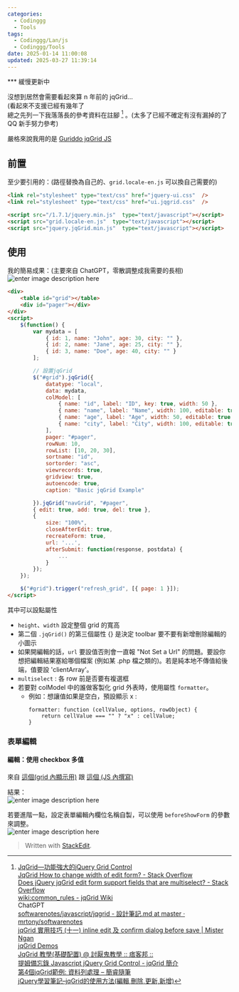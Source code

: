 ```yaml
---
categories:
  - Codinggg
  - Tools
tags:
  - Codinggg/Lan/js
  - Codinggg/Tools
date: 2025-01-14 11:00:08
updated: 2025-03-27 11:39:14
---
```

*** 緩慢更新中

沒想到居然會需要看起來算 n 年前的 jqGrid...  
(看起來不支援已經有幾年了  
總之先列一下我落落長的參考資料在註腳 [^1] 。(太多了已經不確定有沒有漏掉的了 QQ 新手努力參考)

嚴格來說我用的是 [Guriddo jqGrid JS](https://www.guriddo.net/documentation/guriddo/javascript/#system-requirements)

## 前置

至少要引用的：(路徑替換為自己的、`grid.locale-en.js` 可以換自己需要的)

``` html
<link rel="stylesheet" type="text/css" href="jquery-ui.css"  />
<link rel="stylesheet" type="text/css" href="ui.jqgrid.css"  />

<script src="/1.7.1/jquery.min.js"  type="text/javascript"></script>
<script src="grid.locale-en.js"  type="text/javascript"></script>
<script src="jquery.jqGrid.min.js"  type="text/javascript"></script>
```

## 使用

我的簡易成果：(主要來自 ChatGPT，零散調整成我需要的長相)  
![enter image description here](https://blogger.googleusercontent.com/img/a/AVvXsEjGvfk_Jp4hhz9DQLTMaoR_gP1mgLzG1dkFKpvj4c-OqU1p90otrPP5_t2xnms2sacOnfAkztOZ-N72YIAvXQqp1T2hmFgvQNI4-rjC1HcrOkuI23dG9_yXejyazKnEsMchP5YXnL68HcdrjHYwDVWgzm79B_xz9xIP2y9jza8ymQaz6nRh-11LxalfP-s=w640-h391)

``` html linenums="1"
<div>
    <table id="grid"></table>
    <div id="pager"></div>
</div>
<script>
    $(function() {
        var mydata = [
			{ id: 1, name: "John", age: 30, city: "" },
			{ id: 2, name: "Jane", age: 25, city: "" },
			{ id: 3, name: "Doe", age: 40, city: "" }
		];

        // 設置jqGrid
        $("#grid").jqGrid({
            datatype: "local",
            data: mydata,
            colModel: [
	            { name: "id", label: "ID", key: true, width: 50 },
				{ name: "name", label: "Name", width: 100, editable: true },
				{ name: "age", label: "Age", width: 50, editable: true },
				{ name: "city", label: "City", width: 100, editable: true }
			],
            pager: "#pager",
            rowNum: 10,
            rowList: [10, 20, 30],
            sortname: "id",
            sortorder: "asc",
            viewrecords: true,
            gridview: true,
            autoencode: true,
            caption: "Basic jqGrid Example"

        }).jqGrid("navGrid", "#pager", 
        { edit: true, add: true, del: true },
        {
            size: "100%",
            closeAfterEdit: true,
            recreateForm: true,
            url: '...',
            afterSubmit: function(response, postdata) {
                ...
            }
        });
    });

    $("#grid").trigger("refresh_grid", [{ page: 1 }]);
</script>
```

其中可以設點屬性  
- `height`、`width` 設定整個 grid 的寬高  
- 第二個 `.jqGrid()` 的第三個屬性 {} 是決定 toolbar 要不要有新增刪除編輯的小圖示  
- 如果開編輯的話，`url` 要設值否則會一直報 "Not Set a Url" 的問題。要設你想把編輯結果塞給哪個檔案 (例如某 .php 檔之類的)。若是純本地不傳值給後端，值要設 'clientArray'。  
- `multiselect` : 各 row 前是否要有複選框  
- 若要對 colModel 中的誰做客製化 grid 外表時，使用屬性 `formatter`。  
	- 例如：想讓值如果是空白，預設顯示 x :  
		``` js=
		formatter: function (cellValue, options, rowObject) {
		    return cellValue === "" ? "x" : cellValue;
		}
		```

### 表單編輯
#### 編輯：使用 checkbox 多值

來自 [這個(grid 內顯示用)](https://stackoverflow.com/a/21046993) 跟 [這個 (JS 內撰寫)](https://stackoverflow.com/a/27321972)

結果：  
![enter image description here](https://blogger.googleusercontent.com/img/a/AVvXsEh-T5aNPgQTRilKdyvUIXCRV6ORtnZonx5U02Bl73dl19ndMTrQv5_XXAP9HQf-pteFljrZFjBjaSD8b6RLFTunVsK_3_Gyeq8TAZZcbIByl9lCktWcz6x_uNKQ5MQPio8aOH29odah83US6SmgfK1284MjYiJiaNQ4Yk3T_cArKAyMX0RvCoo6BsGE4ow=w649-h324)

若要進階一點，設定表單編輯內欄位名稱自製，可以使用 `beforeShowForm` 的參數來調整。  
![enter image description here](https://blogger.googleusercontent.com/img/a/AVvXsEj2o-H5AU4Bq0la100tjwYXPgP4cGWOWiJ6qAprFp-XEYxbzyJ_D3koXRbj1ajEPJ9hblu_0rrmpXkfT_u5qBShpJi5DwGM8Kbmgks5FRvoQa_k1-7VXeOLbGg9cpkaft2saDLBc1slxun4e_9jjeab2pnk407zXbFKyl3Ow1KCleUzUFpZFZjP8m1-Bak=w500-h398)

[^1]: [JqGrid—功能強大的jQuery Grid Control](https://www.cc.ntu.edu.tw/chinese/epaper/0021/20120620_2109.html)  
[JqGrid How to change width of edit form? - Stack Overflow](https://stackoverflow.com/questions/3901306/jqgrid-how-to-change-width-of-edit-form)  
[Does jQuery jqGrid edit form support fields that are multiselect? - Stack Overflow](https://stackoverflow.com/questions/4984886/does-jquery-jqgrid-edit-form-support-fields-that-are-multiselect)  
[wiki:common_rules - jqGrid Wiki](http://www.trirand.com/jqgridwiki/doku.php?id=wiki:common_rules)  
ChatGPT  
[softwarenotes/javascript/jqgrid - 設計筆記.md at master · mrtony/softwarenotes](https://github.com/mrtony/softwarenotes/blob/master/javascript/jqgrid%20-%20%E8%A8%AD%E8%A8%88%E7%AD%86%E8%A8%98.md)  
[jqGrid 實用技巧 (十一) inline edit 及 confirm dialog before save | Mister Ngan](https://www.misterngan.com/1130/jqgrid-%E5%AF%A6%E7%94%A8%E6%8A%80%E5%B7%A7-%E5%8D%81%E4%B8%80-inline-edit-%E5%8F%8A-confirm-dialog-before-save/)  
[jqGrid Demos](http://www.trirand.com/blog/jqgrid/jqgrid.html)  
[JqGrid 教學(基礎配置) @ 討厭鬼教學 :: 痞客邦 ::](https://nerdyworld.pixnet.net/blog/post/24966733)  
[提姆備忘錄 Javascript  jQuery Grid Control - jqGrid 簡介](https://d8890007.blogspot.com/2012/11/javascript-jquery-grid-control-jqgrid.html)  
[第4個jqGrid範例: 資料列處理 – 簡睿隨筆](https://jdev.tw/blog/1640/jqgrid-data-manipulation)  
[jQuery學習筆記&#8211;jqGrid的使用方法(編輯,刪除,更新,新增)](https://topic.alibabacloud.com/tc/a/jquery-learning-notes-how-to-use-jqgrid-edit-delete-update-and-add_8_8_31964283.html)  

> Written with [StackEdit](https://stackedit.io/).